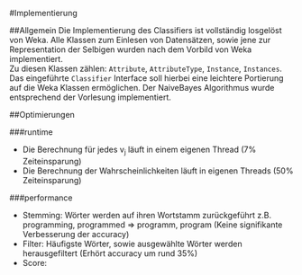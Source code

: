 #Implementierung    



##Allgemein
Die Implementierung des Classifiers ist vollständig losgelöst von Weka. Alle Klassen zum Einlesen von Datensätzen, sowie jene zur Representation der Selbigen wurden nach dem Vorbild von Weka implementiert.    
Zu diesen Klassen zählen: `Attribute`, `AttributeType`, `Instance`, `Instances`. Das eingeführte `Classifier` Interface soll hierbei eine leichtere Portierung auf die Weka Klassen ermöglichen. Der NaiveBayes Algorithmus wurde entsprechend der Vorlesung implementiert.

##Optimierungen

###runtime
- Die Berechnung für jedes v<sub>j</sub> läuft in einem eigenen Thread (7% Zeiteinsparung)
- Die Berechnung der Wahrscheinlichkeiten läuft in eigenen Threads (50% Zeiteinsparung)

###performance
- Stemming: Wörter werden auf ihren Wortstamm zurückgeführt z.B. programming, programmed => programm, program (Keine signifikante Verbesserung der accuracy)
- Filter: Häufigste Wörter, sowie ausgewählte Wörter werden herausgefiltert (Erhört accuracy um rund 35%)
- Score: 
